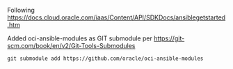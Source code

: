 Following https://docs.cloud.oracle.com/iaas/Content/API/SDKDocs/ansiblegetstarted.htm

Added oci-ansible-modules as GIT submodule per https://git-scm.com/book/en/v2/Git-Tools-Submodules
```
git submodule add https://github.com/oracle/oci-ansible-modules
```